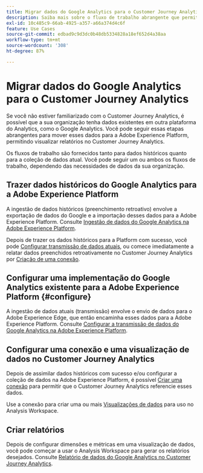 ```yaml
---
title: Migrar dados do Google Analytics para o Customer Journey Analytics
description: Saiba mais sobre o fluxo de trabalho abrangente que permite mover dados do Google Analytics para a Adobe Experience Platform e visualizar relatórios no Customer Journey Analytics.
exl-id: 10c485c9-66ab-4925-a357-a66a374d4c6f
feature: Use Cases
source-git-commit: edbad9c9d3dc0b48db5334828a18ef652d4a38aa
workflow-type: tm+mt
source-wordcount: '308'
ht-degree: 87%

---
```


# Migrar dados do Google Analytics para o Customer Journey Analytics

Se você não estiver familiarizado com o Customer Journey Analytics, é possível que a sua organização tenha dados existentes em outra plataforma do Analytics, como o Google Analytics. Você pode seguir essas etapas abrangentes para mover esses dados para a Adobe Experience Platform, permitindo visualizar relatórios no Customer Journey Analytics.

Os fluxos de trabalho são fornecidos tanto para dados históricos quanto para a coleção de dados atual. Você pode seguir um ou ambos os fluxos de trabalho, dependendo das necessidades de dados da sua organização.

## Trazer dados históricos do Google Analytics para a Adobe Experience Platform

A ingestão de dados históricos (preenchimento retroativo) envolve a exportação de dados do Google e a importação desses dados para a Adobe Experience Platform. Consulte [Ingestão de dados do Google Analytics na Adobe Experience Platform](backfill.md).

Depois de trazer os dados históricos para a Platform com sucesso, você pode [Configurar transmissão de dados atuais](streaming.md), ou comece imediatamente a relatar dados preenchidos retroativamente no Customer Journey Analytics por [Criação de uma conexão](/help/connections/create-connection.md).

## Configurar uma implementação do Google Analytics existente para a Adobe Experience Platform {#configure}

A ingestão de dados atuais (transmissão) envolve o envio de dados para o Adobe Experience Edge, que então encaminha esses dados para a Adobe Experience Platform. Consulte [Configurar a transmissão de dados do Google Analytics na Adobe Experience Platform](streaming.md).

## Configurar uma conexão e uma visualização de dados no Customer Journey Analytics

Depois de assimilar dados históricos com sucesso e/ou configurar a coleção de dados na Adobe Experience Platform, é possível [Criar uma conexão](/help/connections/create-connection.md) para permitir que o Customer Journey Analytics referencie esses dados.

Use a conexão para criar uma ou mais [Visualizações de dados](/help/data-views/create-dataview.md) para uso no Analysis Workspace.

## Criar relatórios

Depois de configurar dimensões e métricas em uma visualização de dados, você pode começar a usar o Analysis Workspace para gerar os relatórios desejados. Consulte [Relatório de dados do Google Analytics no Customer Journey Analytics](report.md).
